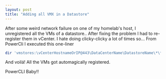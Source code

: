 ```yaml
---
layout: post
title: "Adding all VMX in a Datastore"
---
```


After some weird network failure on one of my homelab's host, I unregistered all the VMs of a datastore.. After fixing the problem I had to re-register them in vCenter. I hate doing clicky-clicky a lot of times so... From PowerCli I executed this one-liner

```Powershell
dir 'vmstores:\vCenterHostnameOrIP@443\DataCenterName\DatastoreName\*\*.vmx' | foreach {New-VM -Host $esxhost -VMFilePath $_.DatastoreFullPath}
 ```

 And voilá! All the VMs got automagically registered.

 PowerCLI Baby!!
